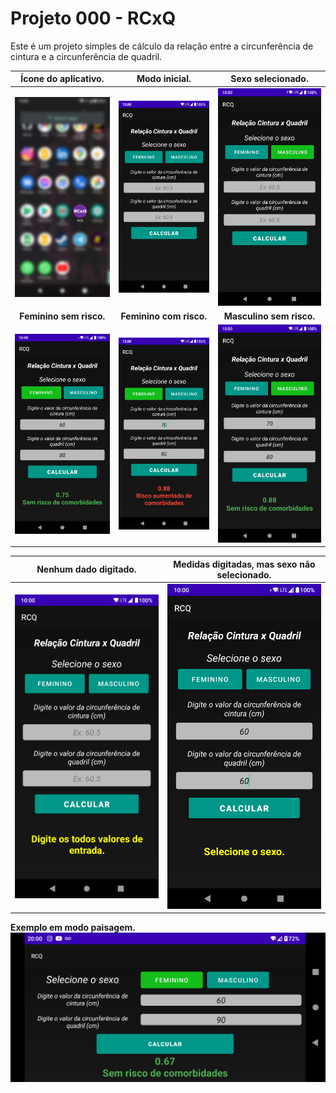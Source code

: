 # Projeto 000 - RCxQ

Este é um projeto simples de cálculo da relação entre a circunferência de cintura e a circunferência de quadril.

|                     Ícone do aplicativo.                     |                        Modo inicial.                         |                      Sexo selecionado.                       |
| :----------------------------------------------------------: | :----------------------------------------------------------: | :----------------------------------------------------------: |
| ![appMenuIcon](img\appMenuIcon.png) | ![appIdle](img\appIdle.png) | ![appSelect](img\appSelect.png) |
|                   **Feminino sem risco.**                    |                   **Feminino com risco.**                    |                   **Masculino sem risco.**                   |
| ![appSelectAndInputsResultNoRisk](img\appSelectAndInputsResultNoRisk.png) | ![appSelectAndInputsResultRisk](img\appSelectAndInputsResultRisk.png) | ![appSelectAndInputsResultNoRiskMale](img\appSelectAndInputsResultNoRiskMale.png) |



|Nenhum dado digitado.| Medidas digitadas, mas sexo não selecionado. |
| :--: | :----------------------------------------------------------: |
| ![appNoInputs](img\appNoInputs.png)     | ![appNoSexSelect](img\appNoSexSelect.png)                                                               |

**Exemplo em modo paisagem.**
![appSelectAndInputsResultNoRiskLandscape](img\appSelectAndInputsResultNoRiskLandscape.png)